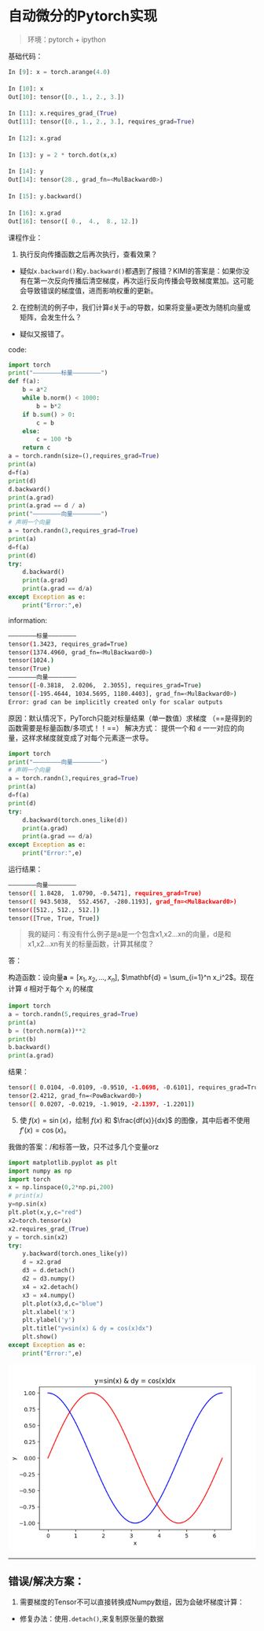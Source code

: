 # 自动微分的Pytorch实现

> 环境：pytorch + ipython

基础代码：

```python
In [9]: x = torch.arange(4.0)

In [10]: x
Out[10]: tensor([0., 1., 2., 3.])

In [11]: x.requires_grad_(True)
Out[11]: tensor([0., 1., 2., 3.], requires_grad=True)

In [12]: x.grad

In [13]: y = 2 * torch.dot(x,x)

In [14]: y
Out[14]: tensor(28., grad_fn=<MulBackward0>)

In [15]: y.backward()

In [16]: x.grad
Out[16]: tensor([ 0.,  4.,  8., 12.])
```

课程作业：

1. 执行反向传播函数之后再次执行，查看效果？
- 疑似`x.backward()`和`y.backward()`都遇到了报错？KIMI的答案是：如果你没有在第一次反向传播后清空梯度，再次运行反向传播会导致梯度累加。这可能会导致错误的梯度值，进而影响权重的更新。
2. 在控制流的例子中，我们计算`d`关于`a`的导数，如果将变量`a`更改为随机向量或矩阵，会发生什么？
- 疑似又报错了。

code:

```python
import torch
print("————————标量————————")
def f(a):
    b = a*2
    while b.norm() < 1000:
        b = b*2
    if b.sum() > 0:
        c = b
    else:
        c = 100 *b
    return c
a = torch.randn(size=(),requires_grad=True)
print(a)
d=f(a)
print(d)
d.backward()
print(a.grad)
print(a.grad == d / a)
print("————————向量————————")
# 声明一个向量
a = torch.randn(3,requires_grad=True)
print(a)
d=f(a)
print(d)
try:
    d.backward()
    print(a.grad)
    print(a.grad == d/a)
except Exception as e:
    print("Error:",e)
```

information:

```bash
————————标量————————
tensor(1.3423, requires_grad=True)
tensor(1374.4960, grad_fn=<MulBackward0>)
tensor(1024.)
tensor(True)
————————向量————————
tensor([-0.3818,  2.0206,  2.3055], requires_grad=True)
tensor([-195.4644, 1034.5695, 1180.4403], grad_fn=<MulBackward0>)
Error: grad can be implicitly created only for scalar outputs
```
原因：默认情况下，PyTorch只能对标量结果（单一数值）求梯度 （==是得到的函数需要是标量函数/多项式！！==）
解决方式：
提供一个和 `d` 一一对应的向量，这样求梯度就变成了对每个元素逐一求导。

```python
import torch
print("————————向量————————")
# 声明一个向量
a = torch.randn(3,requires_grad=True)
print(a)
d=f(a)
print(d)
try:
    d.backward(torch.ones_like(d))
    print(a.grad)
    print(a.grad == d/a)
except Exception as e:
    print("Error:",e)
```

运行结果：

```bash
————————向量————————
tensor([ 1.8428,  1.0790, -0.5471], requires_grad=True)
tensor([ 943.5038,  552.4567, -280.1193], grad_fn=<MulBackward0>)
tensor([512., 512., 512.])
tensor([True, True, True])
```

> 我的疑问：有没有什么例子是a是一个包含x1,x2...xn的向量，d是和x1,x2...xn有关的标量函数，计算其梯度？

答：

构造函数：设向量$\mathbf{a} = [x_1,x_2,\dots,x_n]$, $\mathbf{d} = \sum_{i=1}^n x_i^2$。现在计算 `d` 相对于每个 $x_i$ 的梯度

```python
import torch
a = torch.randn(5,requires_grad=True)
print(a)
b = (torch.norm(a))**2
print(b)
b.backward()
print(a.grad)
```

结果：

```bash
tensor([ 0.0104, -0.0109, -0.9510, -1.0698, -0.6101], requires_grad=True)
tensor(2.4212, grad_fn=<PowBackward0>)
tensor([ 0.0207, -0.0219, -1.9019, -2.1397, -1.2201])
```

5. 使 $f(x) = \sin(x)$，绘制 $f(x)$ 和 $\frac{df(x)}{dx}$ 的图像，其中后者不使用 $f'(x) = \cos(x)$。

我做的答案：/和标答一致，只不过多几个变量orz

```python
import matplotlib.pyplot as plt
import numpy as np
import torch
x = np.linspace(0,2*np.pi,200)
# print(x)
y=np.sin(x)
plt.plot(x,y,c="red")
x2=torch.tensor(x)
x2.requires_grad_(True)
y = torch.sin(x2)
try:
    y.backward(torch.ones_like(y))
    d = x2.grad
    d3 = d.detach()
    d2 = d3.numpy()
    x4 = x2.detach()
    x3 = x4.numpy()
    plt.plot(x3,d,c="blue")
    plt.xlabel('x')
    plt.ylabel('y')
    plt.title("y=sin(x) & dy = cos(x)dx")
    plt.show()
except Exception as e:
    print("Error:",e)
```
![|350](image/Figure_1.png)

---

## 错误/解决方案：

1. 需要梯度的Tensor不可以直接转换成Numpy数组，因为会破坏梯度计算：
- 修复办法：使用`.detach()`,来复制原张量的数据